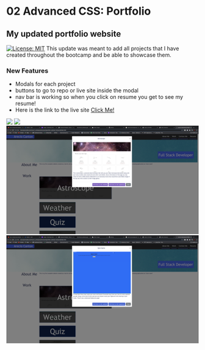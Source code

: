 # 02 Advanced CSS: Portfolio

## My updated portfolio website
[![License: MIT](https://img.shields.io/badge/License-MIT-yellow.svg)](https://opensource.org/licenses/MIT)
This update was meant to add all projects that I have created throughout the bootcamp and be able to showcase them.
### New Features 
- Modals for each project
- buttons to go to repo or live site inside the modal
- nav bar is working so when you click on resume you get to see my resume! 
- Here is the link to the live site [Click Me!](https://arecio3.github.io/portfolio-website-homework/)



<img src="screenshots/Screen Shot 2021-04-13 at 9.19.15 PM.png"></img>
<img src="screenshots/Screen Shot 2021-04-13 at 9.19.21 PM.png"></img>
<img src="screenshots/Screen Shot 2021-04-13 at 9.19.37 PM.png"></img>
<img src="screenshots/Screen Shot 2021-04-13 at 9.19.51 PM.png"></img>


